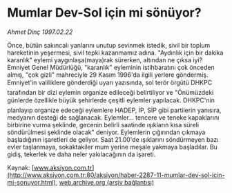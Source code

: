 # Mumlar Dev-Sol için mi sönüyor?

*Ahmet Dinç 1997.02.22*

<font class="agenda2NewsSpot">
 Önce, bütün sakıncalı yanlarını unutup sevinmek istedik, sivil bir toplum hareketinin yeşermesi, sivil tepki kazanmamız adına.
</font>
<font class="newsDetail">
 "Aydınlık için bir dakika karanlık" eylemi yaygınlaşa(maya)rak sürerken, altından ne çıksa    iyi? Emniyet Genel Müdürlüğü, "karanlık" eyleminin istihbaratını çok önceden almış, "çok gizli" mahreciyle 29 Kasım 1996'da ilgili yerlere göndermiş. Emniyet'in valiliklere gönderdiği uyarı yazısında, sol terör örgütü DHKPC tarafından bir dizi eylemin organize edileceği belirtiliyor ve "Önümüzdeki günlerde özellikle büyük şehirlerde çeşitli eylemler yapılacak. DHKPC'nin planlayıp organize edeceği eylemlere HADEP, İP, SİP gibi partilerin yanısıra, medyanın desteği de sağlanacak. Eylemler... tencere ve teneke kapaklarını birbirine vurma şeklinde, gecenin belirli saatinde ışıkların kısa süreli söndürülmesi şeklinde olacak" deniyor. Eylemlerin çığırından çıkmaya başladığının işaretleri de geliyor. Saat 21.00'de ışıklarını söndürmeyen bazı evler taşlanmaya, sokaktakiler mum yerine meşale yakmaya başladılar. Bu gidiş, tekerlek ve daha neler yakılacağının da işareti.
</font>

Kaynak: [www.aksiyon.com.tr](http://www.aksiyon.com.tr:80/aksiyon/haber-2287-11-mumlar-dev-sol-icin-mi-sonuyor.html), [web.archive.org (arşiv bağlantısı)](http://web.archive.org/web/20120120012614/http://www.aksiyon.com.tr:80/aksiyon/haber-2287-11-mumlar-dev-sol-icin-mi-sonuyor.html)
